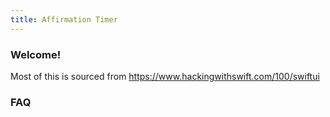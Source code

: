 ```yaml
---
title: Affirmation Timer
---
```


### Welcome!

Most of this is sourced from https://www.hackingwithswift.com/100/swiftui

### FAQ

